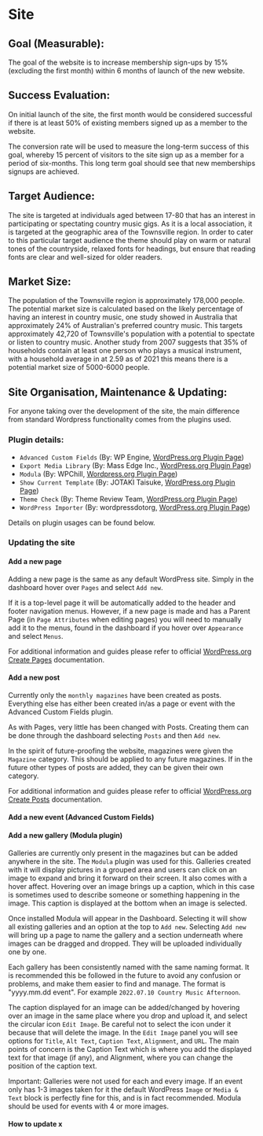 # Site

## Goal (Measurable):

The goal of the website is to increase membership sign-ups by 15% (excluding the first month) within 6 months of launch
of the new website.

## Success Evaluation:

On initial launch of the site, the first month would be considered successful if there is at least 50% of existing
members signed up as a member to the website.

The conversion rate will be used to measure the long-term success of this goal, whereby 15 percent of visitors to the
site sign up as a member for a period of six-months. This long term goal should see that new memberships signups are
achieved.

## Target Audience:

The site is targeted at individuals aged between 17-80 that has an interest in participating or spectating country music
gigs. As it is a local association, it is targeted at the geographic area of the Townsville region. In order to cater to
this particular target audience the theme should play on warm or natural tones of the countryside, relaxed fonts for
headings, but ensure that reading fonts are clear and well-sized for older readers.

## Market Size:

The population of the Townsville region is approximately 178,000 people. The potential market size is calculated based
on the likely percentage of having an interest in country music, one study showed in Australia that approximately 24% of
Australian's preferred country music. This targets approximately 42,720 of Townsville's population with a potential to
spectate or listen to country music. Another study from 2007 suggests that 35% of households contain at least one person
who plays a musical instrument, with a household average in at 2.59 as of 2021 this means there is a potential market
size of 5000-6000 people.

## Site Organisation, Maintenance & Updating:
For anyone taking over the development of the site, the main difference from standard Wordpress functionality comes from the plugins used.

### Plugin details:
 - `Advanced Custom Fields` (By: WP Engine, [WordPress.org Plugin Page](https://en-au.wordpress.org/plugins/advanced-custom-fields/))
 - `Export Media Library` (By: Mass Edge Inc., [WordPress.org Plugin Page](https://en-au.wordpress.org/plugins/export-media-library/))
 - `Modula` (By: WPChill, [Wordpress.org Plugin Page](https://en-au.wordpress.org/plugins/modula-best-grid-gallery/))
 - `Show Current Template` (By: JOTAKI Taisuke, [WordPress.org Plugin Page](https://en-au.wordpress.org/plugins/show-current-template/))
 - `Theme Check` (By: Theme Review Team, [WordPress.org Plugin Page](https://en-au.wordpress.org/plugins/theme-check/))
 - `WordPress Importer` (By: wordpressdotorg, [WordPress.org Plugin Page](https://en-au.wordpress.org/plugins/wordpress-importer/))

Details on plugin usages can be found below.

### Updating the site


#### Add a new page
Adding a new page is the same as any default WordPress site. Simply in the dashboard hover over `Pages` and select `Add new`.

If it is a top-level page it will be automatically added to the header and footer navigation menus. However, if a new page is made and has a Parent Page (in `Page Attributes` when editing pages) you will need to manually add it to the menus, found in the dashboard if you hover over `Appearance` and select `Menus`.

For additional information and guides please refer to official [WordPress.org Create Pages](https://wordpress.org/documentation/article/create-pages/) documentation.

#### Add a new post
Currently only the `monthly magazines` have been created as posts. Everything else has either been created in/as a page or event with the Advanced Custom Fields plugin.

As with Pages, very little has been changed with Posts. Creating them can be done through the dashboard selecting `Posts` and then `Add new`.

In the spirit of future-proofing the website, magazines were given the `Magazine` category. This should be applied to any future magazines. If in the future other types of posts are added, they can be given their own category.

For additional information and guides please refer to official [WordPress.org Create Posts](https://wordpress.org/documentation/article/wordpress-block-editor/) documentation.

#### Add a new event (Advanced Custom Fields)

#### Add a new gallery (Modula plugin)
Galleries are currently only present in the magazines but can be added anywhere in the site. The `Modula` plugin was used for this. Galleries created with it will display pictures in a grouped area and users can click on an image to expand and bring it forward on their screen. It also comes with a hover affect. Hovering over an image brings up a caption, which in this case is sometimes used to describe someone or something happening in the image. This caption is displayed at the bottom when an image is selected.

Once installed Modula will appear in the Dashboard. Selecting it will show all existing galleries and an option at the top to `Add new`. Selecting `Add new` will bring up a page to name the gallery and a section underneath where images can be dragged and dropped. They will be uploaded individually one by one.

Each gallery has been consistently named with the same naming format. It is recommended this be followed in the future to avoid any confusion or problems, and make them easier to find and manage. The format is "yyyy.mm.dd event". For example `2022.07.10 Country Music Afternoon`.

The caption displayed for an image can be added/changed by hovering over an image in the same place where you drop and upload it, and select the circular icon `Edit Image`. Be careful not to select the icon under it because that will delete the image. In the `Edit Image` panel you will see options for `Title`, `Alt Text`, `Caption Text`, `Alignment`, and `URL`. The main points of concern is the Caption Text which is where you add the displayed text for that image (if any), and Alignment, where you can change the position of the caption text.

Important: Galleries were not used for each and every image. If an event only has 1-3 images taken for it the default WordPress `Image` or `Media & Text` block is perfectly fine for this, and is in fact recommended. Modula should be used for events with 4 or more images.


#### How to update x
